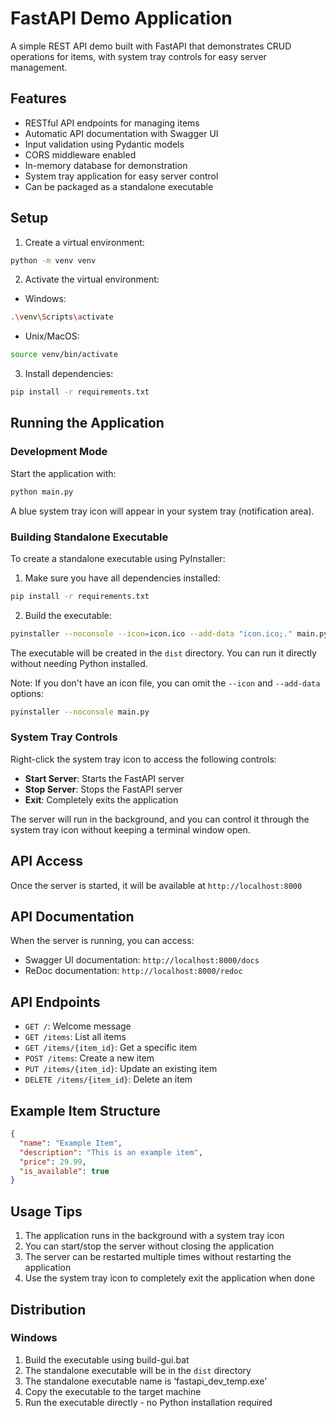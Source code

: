 # FastAPI Demo Application

A simple REST API demo built with FastAPI that demonstrates CRUD operations for items, with system tray controls for easy server management.

## Features

- RESTful API endpoints for managing items
- Automatic API documentation with Swagger UI
- Input validation using Pydantic models
- CORS middleware enabled
- In-memory database for demonstration
- System tray application for easy server control
- Can be packaged as a standalone executable

## Setup

1. Create a virtual environment:

```bash
python -m venv venv
```

2. Activate the virtual environment:

- Windows:

```bash
.\venv\Scripts\activate
```

- Unix/MacOS:

```bash
source venv/bin/activate
```

3. Install dependencies:

```bash
pip install -r requirements.txt
```

## Running the Application

### Development Mode

Start the application with:

```bash
python main.py
```

A blue system tray icon will appear in your system tray (notification area).

### Building Standalone Executable

To create a standalone executable using PyInstaller:

1. Make sure you have all dependencies installed:

```bash
pip install -r requirements.txt
```

2. Build the executable:

```bash
pyinstaller --noconsole --icon=icon.ico --add-data "icon.ico;." main.py
```

The executable will be created in the `dist` directory. You can run it directly without needing Python installed.

Note: If you don't have an icon file, you can omit the `--icon` and `--add-data` options:

```bash
pyinstaller --noconsole main.py
```

### System Tray Controls

Right-click the system tray icon to access the following controls:

- **Start Server**: Starts the FastAPI server
- **Stop Server**: Stops the FastAPI server
- **Exit**: Completely exits the application

The server will run in the background, and you can control it through the system tray icon without keeping a terminal window open.

## API Access

Once the server is started, it will be available at `http://localhost:8000`

## API Documentation

When the server is running, you can access:

- Swagger UI documentation: `http://localhost:8000/docs`
- ReDoc documentation: `http://localhost:8000/redoc`

## API Endpoints

- `GET /`: Welcome message
- `GET /items`: List all items
- `GET /items/{item_id}`: Get a specific item
- `POST /items`: Create a new item
- `PUT /items/{item_id}`: Update an existing item
- `DELETE /items/{item_id}`: Delete an item

## Example Item Structure

```json
{
  "name": "Example Item",
  "description": "This is an example item",
  "price": 29.99,
  "is_available": true
}
```

## Usage Tips

1. The application runs in the background with a system tray icon
2. You can start/stop the server without closing the application
3. The server can be restarted multiple times without restarting the application
4. Use the system tray icon to completely exit the application when done

## Distribution

### Windows
1. Build the executable using build-gui.bat
2. The standalone executable will be in the `dist` directory
3. The standalone executable name is ‘fastapi_dev_temp.exe’
3. Copy the executable to the target machine
4. Run the executable directly - no Python installation required

